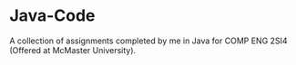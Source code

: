 # Java-Code

A collection of assignments completed by me in Java for COMP ENG 2SI4 (Offered at McMaster University).